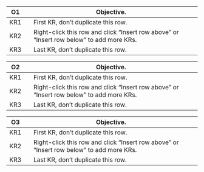 
| O1  |     | Objective.                                                                               |     |
| --- | --- | ---------------------------------------------------------------------------------------- | --- |
| KR1 |     | First KR, don’t duplicate this row.                                                      |     |
| KR2 |     | Right-click this row and click “Insert row above” or “Insert row below” to add more KRs. |     |
| KR3 |     | Last KR, don’t duplicate this row.                                                       |     |

  
| O2  |     | Objective.                                                                               |     |
| --- | --- | ---------------------------------------------------------------------------------------- | --- |
| KR1 |     | First KR, don’t duplicate this row.                                                      |     |
| KR2 |     | Right-click this row and click “Insert row above” or “Insert row below” to add more KRs. |     |
| KR3 |     | Last KR, don’t duplicate this row.                                                       |     |

  
| O3  |     | Objective.                                                                               |     |
| --- | --- | ---------------------------------------------------------------------------------------- | --- |
| KR1 |     | First KR, don’t duplicate this row.                                                      |     |
| KR2 |     | Right-click this row and click “Insert row above” or “Insert row below” to add more KRs. |     |
| KR3 |     | Last KR, don’t duplicate this row.                                                       |     |

  